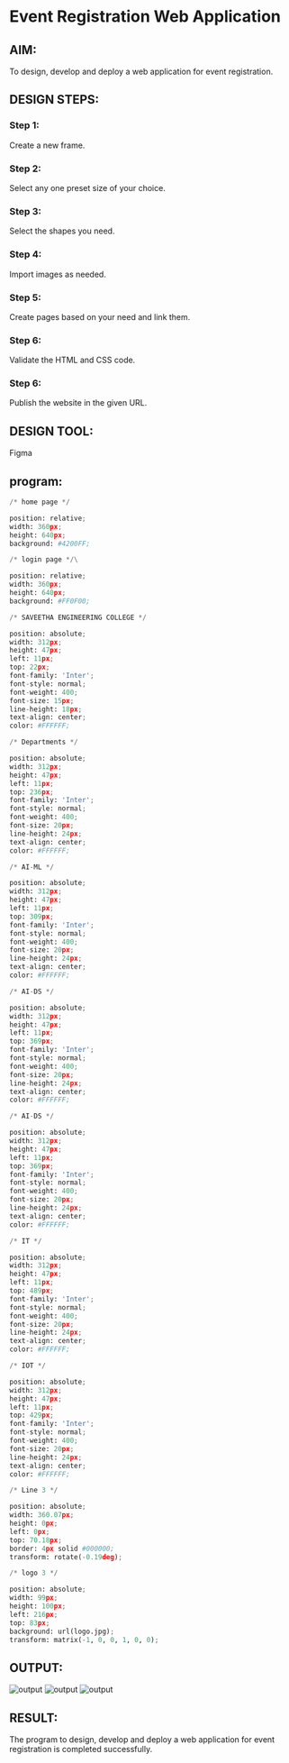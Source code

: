# Event Registration Web Application

## AIM:
To design, develop and deploy a web application for event registration.

## DESIGN STEPS:

### Step 1:
Create a new frame.

### Step 2:
Select any one preset size of your choice.

### Step 3:
Select the shapes you need.

### Step 4:
Import images as needed.

### Step 5:
Create pages based on your need and link them.

### Step 6:

Validate the HTML and CSS code.

### Step 6:

Publish the website in the given URL.

## DESIGN TOOL:
Figma

## program:

```python
/* home page */

position: relative;
width: 360px;
height: 640px;
background: #4200FF;

/* login page */\

position: relative;
width: 360px;
height: 640px;
background: #FF0F00;

/* SAVEETHA ENGINEERING COLLEGE */

position: absolute;
width: 312px;
height: 47px;
left: 11px;
top: 22px;
font-family: 'Inter';
font-style: normal;
font-weight: 400;
font-size: 15px;
line-height: 18px;
text-align: center;
color: #FFFFFF;

/* Departments */

position: absolute;
width: 312px;
height: 47px;
left: 11px;
top: 236px;
font-family: 'Inter';
font-style: normal;
font-weight: 400;
font-size: 20px;
line-height: 24px;
text-align: center;
color: #FFFFFF;

/* AI-ML */

position: absolute;
width: 312px;
height: 47px;
left: 11px;
top: 309px;
font-family: 'Inter';
font-style: normal;
font-weight: 400;
font-size: 20px;
line-height: 24px;
text-align: center;
color: #FFFFFF;

/* AI-DS */

position: absolute;
width: 312px;
height: 47px;
left: 11px;
top: 369px;
font-family: 'Inter';
font-style: normal;
font-weight: 400;
font-size: 20px;
line-height: 24px;
text-align: center;
color: #FFFFFF;

/* AI-DS */

position: absolute;
width: 312px;
height: 47px;
left: 11px;
top: 369px;
font-family: 'Inter';
font-style: normal;
font-weight: 400;
font-size: 20px;
line-height: 24px;
text-align: center;
color: #FFFFFF;

/* IT */

position: absolute;
width: 312px;
height: 47px;
left: 11px;
top: 489px;
font-family: 'Inter';
font-style: normal;
font-weight: 400;
font-size: 20px;
line-height: 24px;
text-align: center;
color: #FFFFFF;

/* IOT */

position: absolute;
width: 312px;
height: 47px;
left: 11px;
top: 429px;
font-family: 'Inter';
font-style: normal;
font-weight: 400;
font-size: 20px;
line-height: 24px;
text-align: center;
color: #FFFFFF;

/* Line 3 */

position: absolute;
width: 360.07px;
height: 0px;
left: 0px;
top: 70.18px;
border: 4px solid #000000;
transform: rotate(-0.19deg);

/* logo 3 */

position: absolute;
width: 99px;
height: 100px;
left: 216px;
top: 83px;
background: url(logo.jpg);
transform: matrix(-1, 0, 0, 1, 0, 0);

```

## OUTPUT:
![output](./to1.png)
![output](./to2.png)
![output](./to3.png)

## RESULT:
The program to design, develop and deploy a web application for event registration is completed successfully.